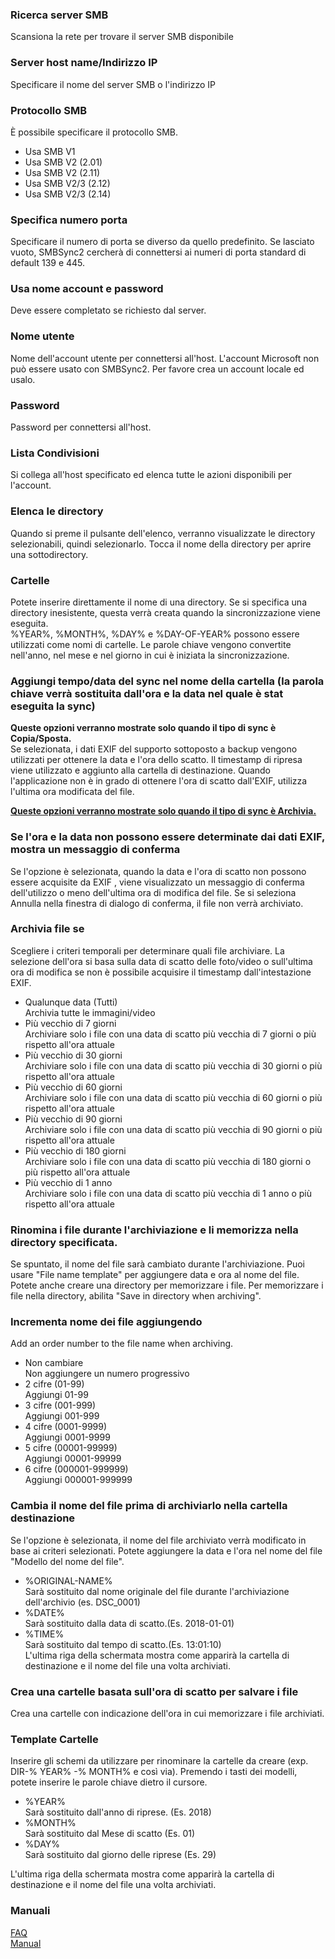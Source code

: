 ### Ricerca server SMB<br>
Scansiona la rete per trovare il server SMB disponibile <br>

### Server host name/Indirizzo IP<br>
Specificare il nome del server SMB o l'indirizzo IP <br>

### Protocollo SMB<br>
È possibile specificare il protocollo SMB.<br>

- Usa SMB V1<br>
- Usa SMB V2 (2.01)<br>
- Usa SMB V2 (2.11)<br>
- Usa SMB V2/3 (2.12)<br>
- Usa SMB V2/3 (2.14)<br>

### Specifica numero porta<br>
Specificare il numero di porta se diverso da quello predefinito. Se lasciato vuoto, SMBSync2 cercherà di connettersi ai numeri di porta standard di default 139 e 445. <br>

### Usa nome account e password<br>
Deve essere completato se richiesto dal server. <br>

### Nome utente<br>
Nome dell'account utente per connettersi all'host. L'account Microsoft non può essere usato con SMBSync2. Per favore crea un account locale ed usalo. <br>

### Password<br>
Password per connettersi all'host. <br>

### Lista Condivisioni<br>
Si collega all'host specificato ed elenca tutte le azioni disponibili per l'account. <br>

### Elenca le directory<br>
Quando si preme il pulsante dell'elenco, verranno visualizzate le directory selezionabili, quindi selezionarlo. Tocca il nome della directory per aprire una sottodirectory.<br>

### Cartelle<br>
Potete inserire direttamente il nome di una directory. Se si specifica una directory inesistente, questa verrà creata quando la sincronizzazione viene eseguita.<br>
%YEAR%, %MONTH%, %DAY% e %DAY-OF-YEAR% possono essere utilizzati come nomi di cartelle. Le parole chiave vengono convertite nell'anno, nel mese e nel giorno in cui è iniziata la sincronizzazione.<br>

### Aggiungi tempo/data del sync nel nome della cartella (la parola chiave verrà sostituita dall'ora e la data nel quale è stat eseguita la sync)<br>

**Queste opzioni verranno mostrate solo quando il tipo di sync è Copia/Sposta.**<br>
Se selezionata, i dati EXIF del supporto sottoposto a backup vengono utilizzati per ottenere la data e l'ora dello scatto. Il timestamp di ripresa viene utilizzato e aggiunto alla cartella di destinazione. Quando l'applicazione non è in grado di ottenere l'ora di scatto dall'EXIF, utilizza l'ultima ora modificata del file.<br>

**<u>Queste opzioni verranno mostrate solo quando il tipo di sync è Archivia.</u>**<br>

### Se l'ora e la data non possono essere determinate dai dati EXIF, mostra un messaggio di conferma<br>

Se l'opzione è selezionata, quando la data e l'ora di scatto non possono essere acquisite da EXIF , viene visualizzato un messaggio di conferma dell'utilizzo o meno dell'ultima ora di modifica del file. Se si seleziona Annulla nella finestra di dialogo di conferma, il file non verrà archiviato.<br>

### Archivia file se<br>

Scegliere i criteri temporali per determinare quali file archiviare. La selezione dell'ora si basa sulla data di scatto delle foto/video o sull'ultima ora di modifica se non è possibile acquisire il timestamp dall'intestazione EXIF.<br>

- Qualunque data (Tutti)<br>
Archivia tutte le immagini/video<br>
- Più vecchio di 7 giorni<br>
Archiviare solo i file con una data di scatto più vecchia di 7 giorni o più rispetto all'ora attuale<br>
- Più vecchio di 30 giorni<br>
Archiviare solo i file con una data di scatto più vecchia di 30 giorni o più rispetto all'ora attuale<br>
- Più vecchio di 60 giorni<br>
Archiviare solo i file con una data di scatto più vecchia di 60 giorni o più rispetto all'ora attuale<br>
- Più vecchio di 90 giorni<br>
Archiviare solo i file con una data di scatto più vecchia di 90 giorni o più rispetto all'ora attuale<br>
- Più vecchio di 180 giorni<br>
Archiviare solo i file con una data di scatto più vecchia di 180 giorni o più rispetto all'ora attuale<br>
- Più vecchio di 1 anno<br>
Archiviare solo i file con una data di scatto più vecchia di 1 anno o più rispetto all'ora attuale<br>

### Rinomina i file durante l'archiviazione e li memorizza nella directory specificata.<br>

Se spuntato, il nome del file sarà cambiato durante l'archiviazione. Puoi usare "File name template" per aggiungere data e ora al nome del file. Potete anche creare una directory per memorizzare i file. Per memorizzare i file nella directory, abilita "Save in directory when archiving". <br>

### Incrementa nome dei file aggiungendo<br>

Add an order number to the file name when archiving.<br>

- Non cambiare<br>
Non aggiungere un numero progressivo<br>
- 2 cifre (01-99)<br>
Aggiungi 01-99<br>
- 3 cifre (001-999)<br>
Aggiungi 001-999<br>
- 4 cifre (0001-9999)<br>
Aggiungi 0001-9999<br>
- 5 cifre (00001-99999)<br>
Aggiungi 00001-99999<br>
- 6 cifre (000001-999999)<br>
Aggiungi 000001-999999<br>

### Cambia il nome del file prima di archiviarlo nella cartella destinazione <br>

Se l'opzione è selezionata, il nome del file archiviato verrà modificato in base ai criteri selezionati. Potete aggiungere la data e l'ora nel nome del file "Modello del nome del file". <br>

- %ORIGINAL-NAME%<br>
Sarà sostituito dal nome originale del file durante l'archiviazione dell'archivio (es. DSC_0001)<br>
- %DATE%<br>
Sarà sostituito dalla data di scatto.(Es. 2018-01-01)<br>
- %TIME%<br>
Sarà sostituito dal tempo di scatto.(Es. 13:01:10)<br>
L'ultima riga della schermata mostra come apparirà la cartella di destinazione e il nome del file una volta archiviati.<br>

### Crea una cartelle basata sull'ora di scatto per salvare i file<br>

Crea una cartelle con indicazione dell'ora in cui memorizzare i file archiviati.<br>

### Template Cartelle<br>

Inserire gli schemi da utilizzare per rinominare la cartelle da creare (exp. DIR-% YEAR% -% MONTH% e così via). Premendo i tasti dei modelli, potete inserire le parole chiave dietro il cursore.<br>

- %YEAR%<br>
Sarà sostituito dall'anno di riprese. (Es. 2018)<br>
- %MONTH%<br>
Sarà sostituito dal Mese di scatto (Es. 01)<br>
- %DAY%<br>
Sarà sostituito dal giorno delle riprese (Es. 29)<br>

L'ultima riga della schermata mostra come apparirà la cartella di destinazione e il nome del file una volta archiviati.<br>

### Manuali<br>
[FAQ](https://sentaroh.github.io/Documents/SMBSync2/SMBSync2_FAQ_EN.htm)<br>
[Manual](https://sentaroh.github.io/Documents/SMBSync2/SMBSync2_Desc_EN.htm) <br>
